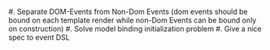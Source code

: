 #. Separate DOM-Events from Non-Dom Events (dom events should be bound on each template render while non-Dom Events can be bound only on construction)
#. Solve model binding initialization problem
#. Give a nice spec to event DSL